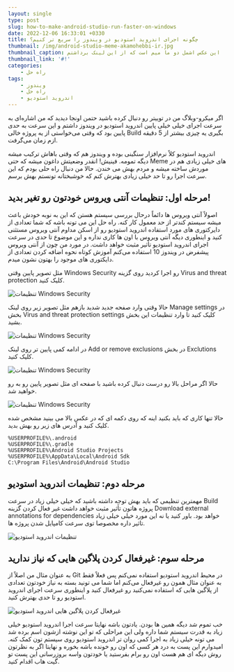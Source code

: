 ```yaml
---
layout: single
type: post
slug: how-to-make-android-studio-run-faster-on-windows
date: 2022-12-06 16:33:01 +0330
title: چگونه اجرای اندروید استودیو در ویندوز را سریع تر کنیم؟
thumbnail: /img/android-studio-meme-akamohebbi-ir.jpg
thumbnail_caption: این عکس اشمل دو ما میم است که از این لینک برداشتم
thumbnail_link: '#!'
categories:
    - راه حل
tags:
    - ویندوز
    - راه حل
    - اندروید استودیو
---
```


اگر میکرو-وبلاگ من در توییتر رو دنبال کرده باشید حتمن اونجا دیدید که من اشاره‌ای به سرعت اجرای خیلی خیلی پایین اندروید استودیو در ویندوز داشتم و این سرعت به حدی پایین بود که وقتی می‌خواستی از یه پروژه خالی Build بگیری یه چیزی بیشتر از 5 دقیقه ازم زمان می‌گرفت.

اندروید استودیو کلاً نرم‌افزار سنگینی بوده و ویندوز هم که وقتی باهاش ترکیب میشه دیگه تمومه. فینیش! انقدر وضعیتش داغون میشه که حتی Meme های خیلی زیادی هم در موردش ساخته میشه و مردم بهش می خندن. حالا من دنبال راه حلی بودم که این سرعت اجرا رو تا حد خیلی زیادی بهترش کنم که خوشبختانه تونستم بهش برسم.

<div id="read-more"></div>



## مرحله اول: تنظیمات آنتی ویروس خودتون رو تغیر بدید!

اصولاً آنتی ویروس ها دائماً درحال بررسی سیستم هستن که این به نوبه خودش باعث میشه سیستم کندتر از حد معمول کار کنه. راه حل این می تونه باشه که شما تعدادی از دایرکتوری های مورد استفاده اندروید استودیو رو از اسکن مداوم آنتی ویروس مستثنی کنید و اینطوری دیگه آنتی ویروس با اون ها کاری نداره و این موضوع تا حدی در سرعت اجرای اندروید استودیو تأثیر مثبت خواهد داشت. در مورد من چون از آنتی ویروس پیشفرض در ویندوز 10 استفاده می‌کنم آموزش کوتاه نحوه اضافه کردن تعدادی از دایکتوری های موجود را بهتون نشون میدم.

مثل تصویر پایین وقتی Windows Security رو اجرا کردید روی گزینه Virus and threat protection کلیک کنید.

![تنظیمات Windows Security](/img/windows-security-screenshot-virus-and-threat-protection-highlighted-akamohebbi-ir.jpg)

حالا وقتی وارد صفحه جدید شدید بازهم مثل تصویر زیر روی لینک Manage settings در بخش Virus and threat protection settings کلیک کنید تا وارد تنظیمات این بخش بشید.

![تنظیمات Windows Security](/img/windows-security-screenshot-virus-and-threat-protection-settings-highlighted-akamohebbi-ir.jpg)

در ادامه کمی پایین تر روی لینک Add or remove exclusions در بخش Exclutions کلیک کنید.

![تنظیمات Windows Security](/img/windows-security-screenshot-exlusions-highlighted-akamohebbi-ir.jpg)

حالا اگر مراحل بالا رو درست دنبال کرده باشید با صفحه ای مثل تصویر پایین رو به رو خواهید شد.

![تنظیمات Windows Security](/img/windows-security-screenshot-add-remove-exlusions-akamohebbi-ir.jpg)

حالا تنها کاری که باید بکنید اینه که روی دکمه ای که در عکس بالا می بینید مشخص شده کلیک کنید و آدرس های زیر رو بهش بدید.

```
%USERPROFILE%\.android
%USERPROFILE%\.gradle
%USERPROFILE%\Android Studio Projects
%USERPROFILE%\AppData\Local\Android Sdk
C:\Program Files\Android\Android Studio
```



## مرحله دوم: تنظیمات اندروید استودیو

مهمترین تنظیمی که باید بهش توجه داشته باشید که خیلی خیلی زیاد در سرعت Build پروژه هاتون تأثیر مثبت خواهد داشت غیر فعال کردن گزینه Download external  annotations for dependencies خواهد بود. باور کنید یا نه این مورد خیلی خیلی زیاد تاثیر داره مخصوصا توی سرعت کامپایل شدن پروژه ها.

![تنظیمات اندروید استودیو](/img/android-studio-setting-gradle-build-highlighted-akamohebbi-ir.jpg)



## مرحله سوم: غیرفعال کردن پلاگین هایی که نیاز ندارید

به عنوان مثال من اصلاً از Git در محیط اندروید استودیو استفاده نمی‌کنم پس فعلاً فقط به عنوان مثال همون رو غیرفعال می‌کنم اما شما می تونید بسته به نیاز خودتون تعدادی از پلاگین هایی که استفاده نمی‌کنید رو غیرفعال کنید و اینطوری سرعت اجرای اندروید استودیو رو تا حدی بهترش کنید.

![غیرفعال کردن پلاگین هایی اندروید استودیو](/img/android-studio-setting-plugins-highlighted-akamohebbi-ir.jpg)



خب تموم شد دیگه همین ها بودن. یادتون باشه نهایتا سرعت اجرا اندروید استودیو خیلی زیاد به قدرت سیستم شما داره ولی این مراحلی که تو این نوشته ازشون اسم برده شد می تونه خیلی زیاد به اجرا کمی روان تر اندروید استودیو روی سیستم تون کمک کنه. امیدوارم این پست به درد هر کسی که اون رو خونده باشه بخوره و نهایتا اگر به نظرتون روش دیگه ای هم هست اون رو برام بفرستید یا خودتون واسه بروزرسانی این پست تو گیت هاب اقدام کنید.